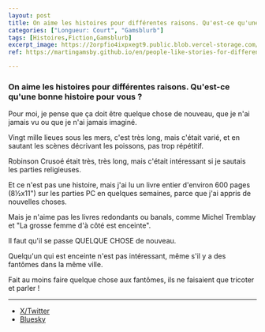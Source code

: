 ```yaml
---
layout: post
title: On aime les histoires pour différentes raisons. Qu'est-ce qu'une bonne histoire pour vous ?
categories: ["Longueur: Court", "Gamsblurb"]
tags: [Histoires,Fiction,Gamsblurb]
excerpt_image: https://2orpfio4ixpxegt9.public.blob.vercel-storage.com/blogPost/cm2jenv79000tl00cv0ob7xg0/preview-image-X6g9fsysv7XzWCIoyNpgnLQzlIRV0u.webp
ref: https://martingamsby.github.io/en/people-like-stories-for-different-reasons-what-makes-a-story-compelling-to-you

---
```


### **On aime les histoires pour différentes raisons. Qu'est-ce qu'une bonne histoire pour vous ?**

Pour moi, je pense que ça doit être quelque chose de nouveau, que je n'ai jamais vu ou que je n'ai jamais imaginé.

Vingt mille lieues sous les mers, c'est très long, mais c'était varié, et en sautant les scènes décrivant les poissons, pas trop répétitif.

Robinson Crusoé était très, très long, mais c'était intéressant si je sautais les parties religieuses.

Et ce n'est pas une histoire, mais j'ai lu un livre entier d'environ 600 pages (8½x11") sur les parties PC en quelques semaines, parce que j'ai appris de nouvelles choses.

Mais je n'aime pas les livres redondants ou banals, comme Michel Tremblay et "La grosse femme d'à côté est enceinte".

Il faut qu'il se passe QUELQUE CHOSE de nouveau.

Quelqu'un qui est enceinte n'est pas intéressant, même s'il y a des fantômes dans la même ville.

Fait  au moins faire quelque chose aux fantômes, ils ne faisaient que tricoter et parler !

---

- [X/Twitter](https://x.com/MartinGamsby/status/1848448213176750261)
- [Bluesky](https://bsky.app/profile/martin-gamsby.bsky.social/post/3l72b2lyngq2f)

